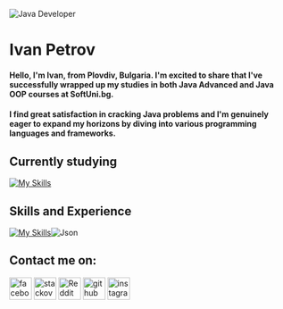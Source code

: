 ![Java Developer](https://fgp.dev/static/media/JavaDevelopmentBanner.0fa10828.jpg)

# Ivan Petrov

#### Hello, I'm Ivan, from Plovdiv, Bulgaria. I'm excited to share that I've successfully wrapped up my studies in both Java Advanced and Java OOP courses at SoftUni.bg. 
#### I find great satisfaction in cracking Java problems and I'm genuinely eager to expand my horizons by diving into various programming languages and frameworks.


## Currently studying

 [![My Skills](https://skillicons.dev/icons?i=spring&theme=light)](https://skillicons.dev) 



## Skills and Experience



[![My Skills](https://skillicons.dev/icons?i=java,git,mysql,hibernate&theme=light)](https://skillicons.dev)![Json](https://img.icons8.com/?size=1x&id=114474&format=png)

## Contact me on:

[<img src='https://cdn.jsdelivr.net/npm/simple-icons@3.0.1/icons/facebook.svg' alt='facebook' height='40'>](//www.facebook.com/ivan.petrov.5891/)
 [<img src='https://cdn.jsdelivr.net/npm/simple-icons@3.0.1/icons/stackoverflow.svg' alt='stackoverflow' height='40'>](https://stackoverflow.com/users/20782656/ivanmpetrov)
  [<img src='https://cdn.jsdelivr.net/npm/simple-icons@3.0.1/icons/reddit.svg' alt='Reddit' height='40'>](https://www.reddit.com/user/IvanMPetrov)
[<img src='https://cdn.jsdelivr.net/npm/simple-icons@3.0.1/icons/github.svg' alt='github' height='40'>](https://github.com/IvanMPetrov) [<img src='https://cdn.jsdelivr.net/npm/simple-icons@3.0.1/icons/instagram.svg' alt='instagram' height='40'>](https://www.instagram.com/ivan.petrov.7777/) 
